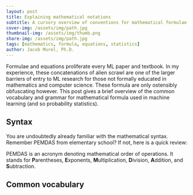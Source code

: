 ```yaml
---
layout: post
title: Explaining mathematical notations
subtitle: A cursory overview of conventions for mathematical formulae
cover-img: /assets/img/path.jpg
thumbnail-img: /assets/img/thumb.png
share-img: /assets/img/path.jpg
tags: [mathematics, formula, equations, statistics]
author: Jacob Murel, Ph.D.
---
```


Formulae and equations proliferate every ML paper and textbook. In my experience, these concatenations of alien scrawl are one of the larger barriers of entry to ML research for those not formally educated in mathematics and computer science. These formula are only ostensibly obfuscating however. This post gives a brief overview of the common vocabulary and grammar for mathematical formula used in machine learning (and so probability statistics).

## Syntax
You are undoubtedly already familiar with the mathematical syntax. Remember PEMDAS from elementary school? If not, here is a quick review:

PEMDAS is an acronym denoting mathematical order of operations. It stands for **P**arentheses, **E**xponents, **M**ultiplication, **D**ivision, **A**ddition, and **S**ubtraction.

## Common vocabulary
